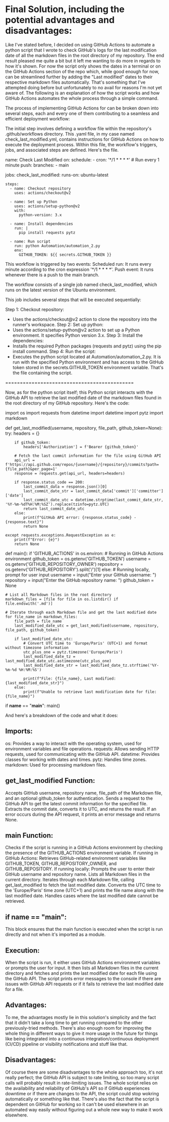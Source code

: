 # Final Solution, including the potential advantages and disadvantages:

Like I've stated before, I decided on using GitHub Actions to automate a python script that I wrote to check GitHub's logs for the last modification date of all the markdown files in the root directory of my repository. The end result pleased me quite a bit but it left me wanting to do more in regards to how it's shown. For now the script only shows the dates in a terminal or on the GitHub Actions section of the repo which, while good enough for now, can be streamlined further by adding the "Last modified" dates to their respective markdown files automatically. That's something that I've attempted doing before but unfortunately to no avail for reasons I'm not yet aware of. The following is an explanation of how the script works and how GitHub Actions automates the whole process through a simple command.

The process of implementing GitHub Actions for can be broken down into several steps, each and every one of them contributing to a seamless and efficient deployment workflow:

The initial step involves defining a workflow file within the repository's .github/workflows directory. This .yaml file, in my case named check_last_modified.yml, contains instructions for GitHub Actions on how to execute the deployment process. Within this file, the workflow's triggers, jobs, and associated steps are defined. Here's the file.

name: Check Last Modified
on:
  schedule:
    - cron: '*/1 * * * *'  # Run every 1 minute
  push:
    branches:
      - main

jobs:
  check_last_modified:
    runs-on: ubuntu-latest

    steps:
      - name: Checkout repository
        uses: actions/checkout@v2

      - name: Set up Python
        uses: actions/setup-python@v2
        with:
          python-version: 3.x

      - name: Install dependencies
        run: |
          pip install requests pytz 

      - name: Run script
        run: python Automation/automation_2.py
        env:
          GITHUB_TOKEN: ${{ secrets.GITHUB_TOKEN }}

This workflow is triggered by two events:
Scheduled run: It runs every minute according to the cron expression '*/1 * * * *'.
Push event: It runs whenever there is a push to the main branch.

The workflow consists of a single job named check_last_modified, which runs on the latest version of the Ubuntu environment.

This job includes several steps that will be executed sequentially:

Step 1: Checkout repository:
- Uses the actions/checkout@v2 action to clone the repository into the runner's workspace.
Step 2: Set up python:
- Uses the actions/setup-python@v2 action to set up a Python environment. It specifies Python version 3.x.
Step 3: Install the dependencies:
- Installs the required Python packages (requests and pytz) using the pip install command.
Step 4: Run the script:
- Executes the python script located at Automation/automation_2.py. It is run with the specified Python environment and has access to the GitHub token stored in the secrets.GITHUB_TOKEN environment variable. That's the file containing the script.

============================================

Now, as for the python script itself; this Python script interacts with the GitHub API to retrieve the last modified date of the markdown files found in the root directory of my GitHub repository. Here's the code:

import os
import requests
from datetime import datetime
import pytz
import markdown

def get_last_modified(username, repository, file_path, github_token=None):
    try:
        headers = {}
        
        if github_token:
            headers['Authorization'] = f'Bearer {github_token}'

        # Fetch the last commit information for the file using GitHub API
        api_url = f'https://api.github.com/repos/{username}/{repository}/commits?path={file_path}&per_page=1'
        response = requests.get(api_url, headers=headers)

        if response.status_code == 200:
            last_commit_data = response.json()[0]
            last_commit_date_str = last_commit_data['commit']['committer']['date']
            last_commit_date_utc = datetime.strptime(last_commit_date_str, '%Y-%m-%dT%H:%M:%SZ').replace(tzinfo=pytz.UTC)
            return last_commit_date_utc
        else:
            print(f"GitHub API error: {response.status_code} - {response.text}")
            return None

    except requests.exceptions.RequestException as e:
        print(f"Error: {e}")
        return None

def main():
    if 'GITHUB_ACTIONS' in os.environ:
        # Running in GitHub Actions environment
        github_token = os.getenv('GITHUB_TOKEN')
        username = os.getenv('GITHUB_REPOSITORY_OWNER')
        repository = os.getenv('GITHUB_REPOSITORY').split('/')[1]
    else:
        # Running locally, prompt for user input
        username = input("Enter your GitHub username: ")
        repository = input("Enter the GitHub repository name: ")
        github_token = None

    # List all Markdown files in the root directory
    markdown_files = [file for file in os.listdir() if file.endswith('.md')]

    # Iterate through each Markdown file and get the last modified date
    for file_name in markdown_files:
        file_path = file_name
        last_modified_date_utc = get_last_modified(username, repository, file_path, github_token)

        if last_modified_date_utc:
            # Convert UTC time to 'Europe/Paris' (UTC+1) and format without timezone information
            utc_plus_one = pytz.timezone('Europe/Paris')
            last_modified_date_tz = last_modified_date_utc.astimezone(utc_plus_one)
            last_modified_date_str = last_modified_date_tz.strftime('%Y-%m-%d %H:%M:%S')

            print(f"File: {file_name}, Last modified: {last_modified_date_str}")
        else:
            print(f"Unable to retrieve last modification date for file: {file_name}")

if __name__ == "__main__":
    main()

And here's a breakdown of the code and what it does:

## Imports:

os: Provides a way to interact with the operating system, used for environment variables and file operations.
requests: Allows sending HTTP requests, used for communicating with the GitHub API.
datetime: Provides classes for working with dates and times.
pytz: Handles time zones.
markdown: Used for processing markdown files.

## get_last_modified Function:
Accepts GitHub username, repository name, file_path of the Markdown file, and an optional github_token for authentication.
Sends a request to the GitHub API to get the latest commit information for the specified file.
Extracts the commit date, converts it to UTC, and returns the result.
If an error occurs during the API request, it prints an error message and returns None.

## main Function:
Checks if the script is running in a GitHub Actions environment by checking the presence of the GITHUB_ACTIONS environment variable.
If running in GitHub Actions:
Retrieves GitHub-related environment variables like GITHUB_TOKEN, GITHUB_REPOSITORY_OWNER, and GITHUB_REPOSITORY.
If running locally:
Prompts the user to enter their GitHub username and repository name.
Lists all Markdown files in the current directory.
Iterates through each Markdown file, calling get_last_modified to fetch the last modified date.
Converts the UTC time to the 'Europe/Paris' time zone (UTC+1) and prints the file name along with the last modified date.
Handles cases where the last modified date cannot be retrieved.

## if __name__ == "__main__":
This block ensures that the main function is executed when the script is run directly and not when it's imported as a module.

## Execution:

When the script is run, it either uses GitHub Actions environment variables or prompts the user for input.
It then lists all Markdown files in the current directory and fetches and prints the last modified date for each file using the GitHub API. The script prints error messages to the console if there are issues with GitHub API requests or if it fails to retrieve the last modified date for a file.

## Advantages:
To me, the advantages mostly lie in this solution's simplicity and the fact that it didn't take a long time to get running compared to the other previously-tried methods. There's also enough room for improving the whole thing in different ways to give it more usage in the future for things like being integrated into a continuous integration/continuous deployment (CI/CD) pipeline or visibility notifications and stuff like that.

## Disadvantages:
Of course there are some disadvantages to the whole approach too, it's not really perfect; the GitHub API is subject to rate limiting, so too many script calls will probably result in rate-limiting issues. The whole script relies on the availability and reliability of GitHub's API so if GitHub experiences downtime or if there are changes to the API, the script could stop wokring automatically or something like that. There's also the fact that the script is dependent on GitHub for working so it can't be used elsewhere in an automated way easily without figuring out a whole new way to make it work elsewhere.

